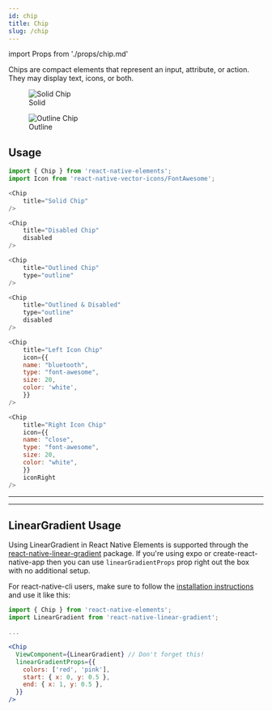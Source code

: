 ```yaml
---
id: chip
title: Chip
slug: /chip
---
```


import Props from './props/chip.md'

Chips are compact elements that represent an input, attribute, or action. They may
display text, icons, or both.

<div className="component-preview component-preview--grid component-preview--grid-3">
  <figure>
    <img src="/img/chip/chip--solid.jpg" alt="Solid Chip" />
    <figcaption>Solid</figcaption>
  </figure>
  <figure>
  <img src="/img/chip/chip--outline.jpg" alt="Outline Chip" />
    <figcaption>Outline</figcaption>
  </figure>
</div>

## Usage

```js
import { Chip } from 'react-native-elements';
import Icon from 'react-native-vector-icons/FontAwesome';

<Chip
	title="Solid Chip"
/>

<Chip
	title="Disabled Chip"
	disabled
/>

<Chip
	title="Outlined Chip"
	type="outline"
/>

<Chip
	title="Outlined & Disabled"
	type="outline"
	disabled
/>

<Chip
	title="Left Icon Chip"
	icon={{
	name: "bluetooth",
	type: "font-awesome",
	size: 20,
	color: 'white',
	}}
/>

<Chip
	title="Right Icon Chip"
	icon={{
	name: "close",
	type: "font-awesome",
	size: 20,
	color: "white",
	}}
	iconRight
/>
```

---

<Props />

---

## LinearGradient Usage

Using LinearGradient in React Native Elements is supported through the
[react-native-linear-gradient](https://github.com/react-native-community/react-native-linear-gradient)
package. If you're using expo or create-react-native-app then you can use
`linearGradientProps` prop right out the box with no additional setup.

For react-native-cli users, make sure to follow the
[installation instructions](https://github.com/react-native-community/react-native-linear-gradient#add-it-to-your-project)
and use it like this:

```jsx
import { Chip } from 'react-native-elements';
import LinearGradient from 'react-native-linear-gradient';

...

<Chip
  ViewComponent={LinearGradient} // Don't forget this!
  linearGradientProps={{
    colors: ['red', 'pink'],
    start: { x: 0, y: 0.5 },
    end: { x: 1, y: 0.5 },
  }}
/>
```
